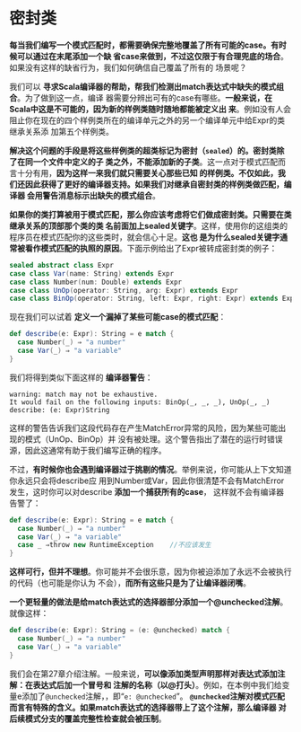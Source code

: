 密封类
===================================================================================
**每当我们编写一个模式匹配时，都需要确保完整地覆盖了所有可能的case。有时候可以通过在末尾添加一个缺
省case来做到，不过这仅限于有合理兜底的场合**。如果没有这样的缺省行为，我们如何确信自己覆盖了所有的
场景呢？

我们可以 **寻求Scala编译器的帮助，帮我们检测出match表达式中缺失的模式组合**。为了做到这一点，编译
器需要分辨出可有的case有哪些。**一般来说，在Scala中这是不可能的，因为新的样例类随时随地都能被定义出
来**。例如没有人会阻止你在现在的四个样例类所在的编译单元之外的另一个编译单元中给Expr的类继承关系添
加第五个样例类。

**解决这个问题的手段是将这些样例类的超类标记为密封（`sealed`）的。密封类除了在同一个文件中定义的子
类之外，不能添加新的子类**。这一点对于模式匹配而言十分有用，**因为这样一来我们就只需要关心那些已知
的样例类。不仅如此，我们还因此获得了更好的编译器支持。如果我们对继承自密封类的样例类做匹配，编译器
会用警告消息标示出缺失的模式组合**。

**如果你的类打算被用于模式匹配，那么你应该考虑将它们做成密封类。只需要在类继承关系的顶部那个类的类
名前面加上sealed关键字**。这样，使用你的这组类的程序员在模式匹配你的这些类时，就会信心十足。**这也
是为什么sealed关键字通常被看作模式匹配的执照的原因**。下面示例给出了Expr被转成密封类的例子：
```scala
sealed abstract class Expr
case class Var(name: String) extends Expr
case class Number(num: Double) extends Expr
case class UnOp(operator: String, arg: Expr) extends Expr
case class BinOp(operator: String, left: Expr, right: Expr) extends Expr
```
现在我们可以试着 **定义一个漏掉了某些可能case的模式匹配**：
```scala
def describe(e: Expr): String = e match {
  case Number(_) ⇒ "a number"
  case Var(_) ⇒ "a variable"
}
```
我们将得到类似下面这样的 **编译器警告**：
```
warning: match may not be exhaustive.
It would fail on the following inputs: BinOp(_, _, _), UnOp(_, _)
describe: (e: Expr)String
```
这样的警告告诉我们这段代码存在产生MatchError异常的风险，因为某些可能出现的模式（UnOp、BinOp）并
没有被处理。这个警告指出了潜在的运行时错误源，因此这通常有助于我们编写正确的程序。

不过，**有时候你也会遇到编译器过于挑剔的情况**。举例来说，你可能从上下文知道你永远只会将describe应
用到Number或Var，因此你很清楚不会有MatchError发生，这时你可以对describe **添加一个捕获所有的case**，
这样就不会有编译器告警了：
```scala
def describe(e: Expr): String = e match {
  case Number(_) ⇒ "a number"
  case Var(_) ⇒ "a variable"
  case _ ⇒throw new RuntimeException    //不应该发生
}
```
**这样可行，但并不理想**。你可能并不会很乐意，因为你被迫添加了永远不会被执行的代码（也可能是你认为
不会），**而所有这些只是为了让编译器闭嘴**。

**一个更轻量的做法是给match表达式的选择器部分添加一个@unchecked注解**。就像这样：
```scala
def describe(e: Expr): String = (e: @unchecked) match {
  case Number(_) ⇒ "a number"
  case Var(_) ⇒ "a variable"
}
```
我们会在第27章介绍注解。一般来说，**可以像添加类型声明那样对表达式添加注解：在表达式后加一个冒号和
注解的名称（以@打头）**。例如，在本例中我们给变量e添加了`@unchecked`注解，，即“`e: @unchecked`”。
**`@unchecked`注解对模式匹配而言有特殊的含义。如果match表达式的选择器带上了这个注解，那么编译器
对后续模式分支的覆盖完整性检查就会被压制**。



